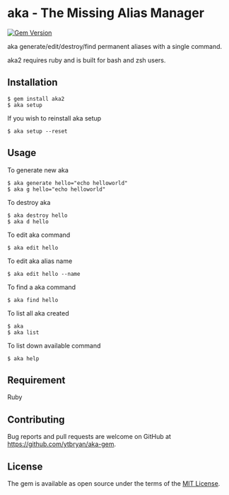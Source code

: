# aka - The Missing Alias Manager

[![Gem Version](https://badge.fury.io/rb/aka2.svg)](http://badge.fury.io/rb/aka2)

aka generate/edit/destroy/find permanent aliases with a single command.

aka2 requires ruby and is built for bash and zsh users.

## Installation

    $ gem install aka2
    $ aka setup

If you wish to reinstall aka setup

    $ aka setup --reset

## Usage

To generate new aka

    $ aka generate hello="echo helloworld"
    $ aka g hello="echo helloworld"

To destroy aka

    $ aka destroy hello
    $ aka d hello

To edit aka command

    $ aka edit hello

To edit aka alias name

    $ aka edit hello --name

To find a aka command

    $ aka find hello

To list all aka created

    $ aka
    $ aka list

To list down available command

    $ aka help

## Requirement

Ruby

## Contributing

Bug reports and pull requests are welcome on GitHub at https://github.com/ytbryan/aka-gem.


## License

The gem is available as open source under the terms of the [MIT License](http://opensource.org/licenses/MIT).
